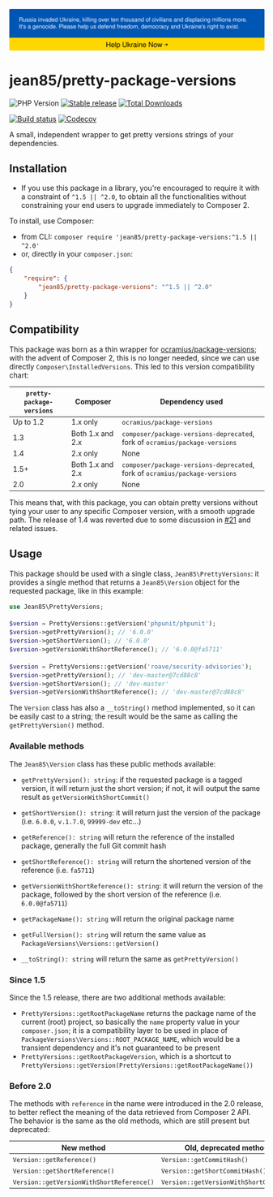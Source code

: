 [![SWUbanner](https://raw.githubusercontent.com/vshymanskyy/StandWithUkraine/main/banner2-direct.svg)](https://vshymanskyy.github.io/StandWithUkraine)

# jean85/pretty-package-versions

![PHP Version](https://img.shields.io/badge/php-%5E7.1%7C%5E8.0-blue)
[![Stable release][Last stable image]][Packagist link]
[![Total Downloads](https://poser.pugx.org/jean85/pretty-package-versions/downloads)](//packagist.org/packages/jean85/pretty-package-versions)

[![Build status](https://img.shields.io/github/workflow/status/Jean85/pretty-package-versions/Tests)](https://github.com/Jean85/pretty-package-versions/actions)
[![Codecov](https://codecov.io/gh/Jean85/pretty-package-versions/branch/master/graph/badge.svg)](https://codecov.io/gh/Jean85/pretty-package-versions)

A small, independent wrapper to get pretty versions strings of your dependencies.

## Installation
* If you use this package in a library, you're encouraged to require it with a constraint of `^1.5 || ^2.0`, to obtain all the functionalities without constraining your end users to upgrade immediately to Composer 2.

To install, use Composer:

 * from CLI: `composer require 'jean85/pretty-package-versions:^1.5 || ^2.0'`
 * or, directly in your `composer.json`:

```json
{
    "require": {
        "jean85/pretty-package-versions": "^1.5 || ^2.0"
    }
}
```
## Compatibility
This package was born as a thin wrapper for [ocramius/package-versions](https://packagist.org/packages/ocramius/package-versions); with the advent of Composer 2, this is no longer needed, since we can use directly `Composer\InstalledVersions`. This led to this version compatibility chart:

|`pretty-package-versions`| Composer         | Dependency used
|-------------------------|------------------|-----------------|
| Up to 1.2               | 1.x only         | `ocramius/package-versions`
| 1.3                     | Both 1.x and 2.x | `composer/package-versions-deprecated`, fork of `ocramius/package-versions` |
| 1.4                     | 2.x only         | None            |
| 1.5+                    | Both 1.x and 2.x | `composer/package-versions-deprecated`, fork of `ocramius/package-versions` |
| 2.0                     | 2.x only         | None            |

This means that, with this package, you can obtain pretty versions without tying your user to any specific Composer version, with a smooth upgrade path. The release of 1.4 was reverted due to some discussion in [#21](https://github.com/Jean85/pretty-package-versions/issues/21) and related issues.

## Usage
This package should be used with a single class, `Jean85\PrettyVersions`: it provides a single method that returns a `Jean85\Version` object for the requested package, like in this example:

```php
use Jean85\PrettyVersions;

$version = PrettyVersions::getVersion('phpunit/phpunit');
$version->getPrettyVersion(); // '6.0.0'
$version->getShortVersion(); // '6.0.0'
$version->getVersionWithShortReference(); // '6.0.0@fa5711'

$version = PrettyVersions::getVersion('roave/security-advisories');
$version->getPrettyVersion(); // 'dev-master@7cd88c8'
$version->getShortVersion(); // 'dev-master'
$version->getVersionWithShortReference(); // 'dev-master@7cd88c8'
```

The `Version` class has also a `__toString()` method implemented, so it can be easily cast to a string; the result would be the same as calling the `getPrettyVersion()` method.

### Available methods

The `Jean85\Version` class has these public methods available:

 * `getPrettyVersion(): string`: if the requested package is a tagged version, it will return just the short version; if not, it will output the same result as `getVersionWithShortCommit()`

 * `getShortVersion(): string`: it will return just the version of the package (i.e. `6.0.0`, `v.1.7.0`, `99999-dev` etc...)

* `getReference(): string` will return the reference of the installed package, generally the full Git commit hash

* `getShortReference(): string` will return the shortened version of the reference (i.e. `fa5711`)

 * `getVersionWithShortReference(): string`: it will return the version of the package, followed by the short version of the reference (i.e. `6.0.0@fa5711`)

 * `getPackageName(): string` will return the original package name

 * `getFullVersion(): string` will return the same value as `PackageVersions\Versions::getVersion()` 

 * `__toString(): string` will return the same as `getPrettyVersion()`

### Since 1.5
Since the 1.5 release, there are two additional methods available:

 * `PrettyVersions::getRootPackageName` returns the package name of the current (root) project, so basically the `name` property value in your `composer.json`; it is a compatibility layer to be used in place of `PackageVersions\Versions::ROOT_PACKAGE_NAME`, which would be a transient dependency and it's not guaranteed to be present
 * `PrettyVersions::getRootPackageVersion`, which is a shortcut to `PrettyVersions::getVersion(PrettyVersions::getRootPackageName())`

### Before 2.0
The methods with `reference` in the name were introduced in the 2.0 release, to better reflect the meaning of the data retrieved from Composer 2 API. The behavior is the same as the old methods, which are still present but deprecated:

| New method                                | Old, deprecated method                 |
|-------------------------------------------|----------------------------------------|
| `Version::getReference()`                 | `Version::getCommitHash()`             |
| `Version::getShortReference()`            | `Version::getShortCommitHash()`        |
| `Version::getVersionWithShortReference()` | `Version::getVersionWithShortCommit()` |

[Last stable image]: https://poser.pugx.org/Jean85/pretty-package-versions/version.svg
[Packagist link]: https://packagist.org/packages/Jean85/pretty-package-versions
